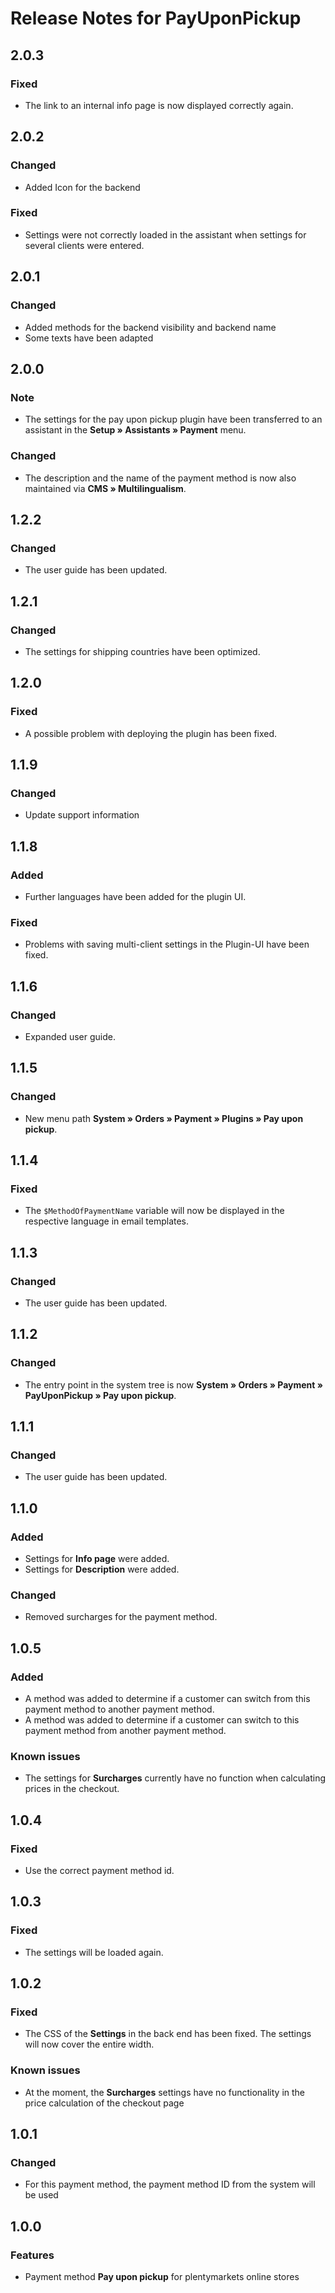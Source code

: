 # Release Notes for PayUponPickup

## 2.0.3

### Fixed
- The link to an internal info page is now displayed correctly again.

## 2.0.2

### Changed
- Added Icon for the backend

### Fixed
- Settings were not correctly loaded in the assistant when settings for several clients were entered.

## 2.0.1

### Changed
- Added methods for the backend visibility and backend name
- Some texts have been adapted

## 2.0.0

### Note 
- The settings for the pay upon pickup plugin have been transferred to an assistant in the **Setup » Assistants » Payment** menu.

### Changed
- The description and the name of the payment method is now also maintained via **CMS » Multilingualism**.

## 1.2.2

### Changed
- The user guide has been updated.

## 1.2.1

### Changed
- The settings for shipping countries have been optimized.

## 1.2.0

### Fixed
- A possible problem with deploying the plugin has been fixed.

## 1.1.9

### Changed
- Update support information

## 1.1.8

### Added
- Further languages have been added for the plugin UI.

### Fixed
- Problems with saving multi-client settings in the Plugin-UI have been fixed.

## 1.1.6

### Changed
- Expanded user guide.

## 1.1.5

### Changed
- New menu path **System&nbsp;» Orders&nbsp;» Payment » Plugins » Pay upon pickup**.

## 1.1.4

### Fixed
- The `$MethodOfPaymentName` variable will now be displayed in the respective language in email templates.

## 1.1.3

### Changed
- The user guide has been updated.

## 1.1.2

### Changed
- The entry point in the system tree is now **System » Orders » Payment » PayUponPickup » Pay upon pickup**.

## 1.1.1

### Changed
- The user guide has been updated.

## 1.1.0

### Added
- Settings for **Info page** were added.
- Settings for **Description** were added.

### Changed
- Removed surcharges for the payment method.

## 1.0.5

### Added
- A method was added to determine if a customer can switch from this payment method to another payment method.
- A method was added to determine if a customer can switch to this payment method from another payment method.

### Known issues
- The settings for **Surcharges** currently have no function when calculating prices in the checkout.

## 1.0.4

### Fixed
- Use the correct payment method id.

## 1.0.3

### Fixed
- The settings will be loaded again.

## 1.0.2

### Fixed
- The CSS of the **Settings** in the back end has been fixed. The settings will now cover the entire width.

### Known issues
- At the moment, the **Surcharges** settings have no functionality in the price calculation of the checkout page

## 1.0.1

### Changed
- For this payment method, the payment method ID from the system will be used

## 1.0.0

### Features
- Payment method **Pay upon pickup** for plentymarkets online stores
